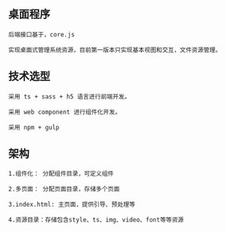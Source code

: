 ## 桌面程序

    后端接口基于，core.js

    实现桌面式管理系统资源，目前第一版本只实现基本视图和交互，文件资源管理。


## 技术选型

    采用 ts + sass + h5 语言进行前端开发。

    采用 web component 进行组件化开发。

    采用 npm + gulp

## 架构

    1.组件化： 分配组件目录，可定义组件

    2.多页面： 分配页面目录，存储多个页面

    3.index.html: 主页面，提供引导、预处理等

    4.资源目录：存储包含style、ts、img、video、font等等资源